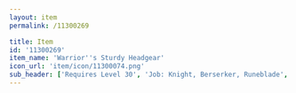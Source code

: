 ```yaml
---
layout: item
permalink: /11300269

title: Item
id: '11300269'
item_name: 'Warrior''s Sturdy Headgear'
icon_url: 'item/icon/11300074.png'
sub_header: ['Requires Level 30', 'Job: Knight, Berserker, Runeblade', 'Gender: All']
---
```

